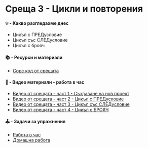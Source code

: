 # Среща 3 - Цикли и повторения

#### 💡 - Какво разгледахме днес
- Цикъл с ПРЕДусловие
- Цикъл със СЛЕДусловие
- Цикъл с брояч

#### 📚 - Ресурси и материали
- [Сорс код от срещата](./source-cw/)
<!-- - [Сорс код от домашното](./source-hw/)   -->

#### 📘 - Видео материали - работа  в час
- [Видео от срещата - част 1 - Създаване на нов проект ](https://youtu.be/9hGAwW5MIB4)
- [Видео от срещата - част 2 - Цикъл с ПРЕДусловие](https://youtu.be/gxdu_2Pag5M)
- [Видео от срещата - част 3 - Цикъл със СЛЕДусловие ](https://youtu.be/UWS0KL7CzaI)
- [Видео от срещата - част 4 - Цикъл с БРОЯЧ](https://youtu.be/-KWUNERqKmc)

#### 🕹️ - Задачи за упражнения
- [Работа в час](./cw/README.md)
- [Домашна работа](./hw/README.md)
